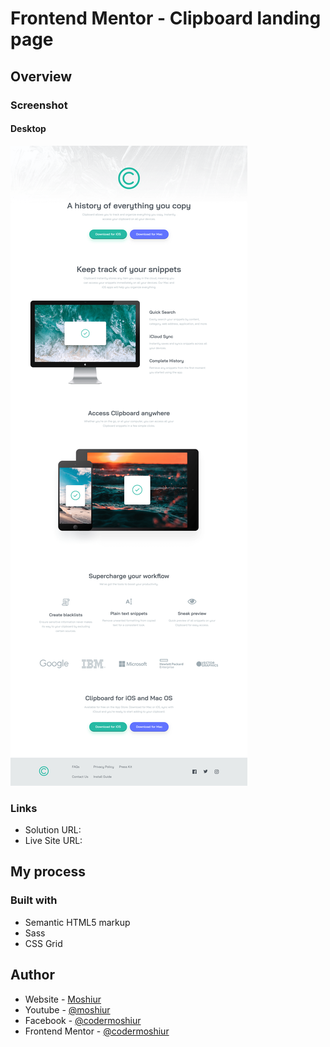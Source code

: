 # Frontend Mentor - Clipboard landing page

## Overview

### Screenshot

#### Desktop

![](./design/desktop-design.png)

### Links

- Solution URL: []()
- Live Site URL: []()

## My process

### Built with

- Semantic HTML5 markup
- Sass
- CSS Grid

## Author

- Website - [Moshiur](https://codersfoundation.com)
- Youtube - [@moshiur](https://www.youtube.com/moshiur)
- Facebook - [@codermoshiur](https://www.facebook.com/codermoshiur)
- Frontend Mentor - [@codermoshiur](https://www.frontendmentor.io/profile/codermoshiur)

